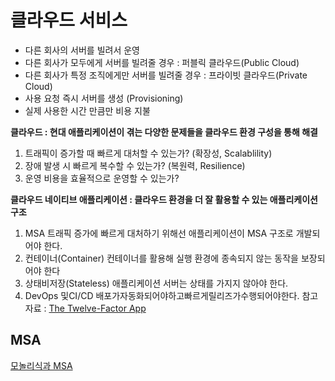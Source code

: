 # 클라우드 서비스
- 다른 회사의 서버를 빌려서 운영
- 다른 회사가 모두에게 서버를 빌려줄 경우 : 퍼블릭 클라우드(Public Cloud)
- 다른 회사가 특정 조직에게만 서버를 빌려줄 경우 : 프라이빗 클라우드(Private Cloud)
- 사용 요청 즉시 서버를 생성 (Provisioning)
- 실제 사용한 시간 만큼만 비용 지불

**클라우드 : 현대 애플리케이션이 겪는 다양한 문제들을 클라우드 환경 구성을 통해 해결**
1. 트래픽이 증가할 때 빠르게 대처할 수 있는가? (확장성, Scalablility)
2. 장애 발생 시 빠르게 복수할 수 있는가? (복원력, Resilience)
3. 운영 비용을 효율적으로 운영할 수 있는가?

**클라우드 네이티브 애플리케이션 : 클라우드 환경을 더 잘 활용할 수 있는 애플리케이션 구조**
1. MSA 
	트래픽 증가에 빠르게 대처하기 위해선 애플리케이션이 MSA 구조로 개발되어야 한다.
2. 컨테이너(Container)
	컨테이너를 활용해 실행 환경에 종속되지 않는 동작을 보장되어야 한다
3. 상태비저장(Stateless)
	애플리케이션 서버는 상태를 가지지 않아야 한다.
4. DevOps 및CI/CD 
	배포가자동화되어야하고빠르게릴리즈가수행되어야한다.
	참고 자료 : [The Twelve-Factor App](https://12factor.net/)

## MSA
[모놀리식과 MSA](<./images/모놀리식_MSA.png>)